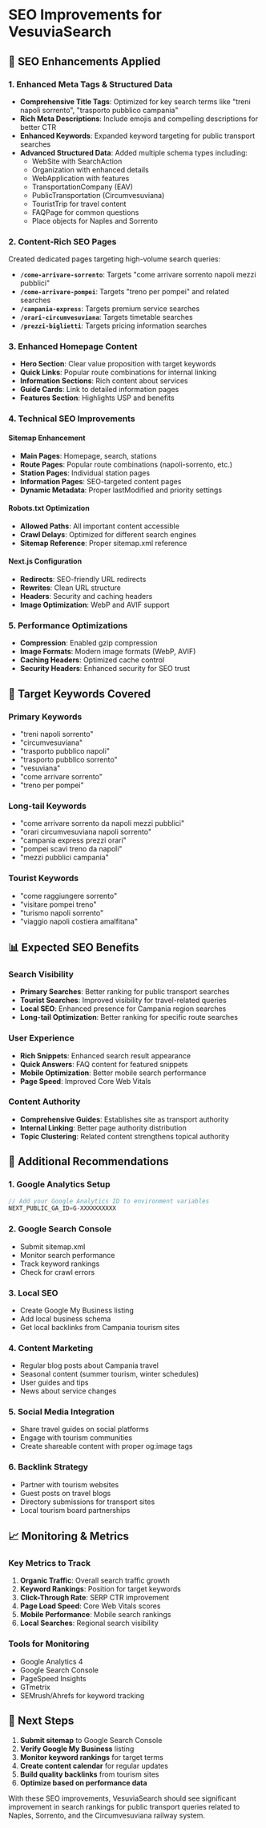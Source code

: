 # SEO Improvements for VesuviaSearch

## 🚀 SEO Enhancements Applied

### 1. Enhanced Meta Tags & Structured Data
- **Comprehensive Title Tags**: Optimized for key search terms like "treni napoli sorrento", "trasporto pubblico campania"
- **Rich Meta Descriptions**: Include emojis and compelling descriptions for better CTR
- **Enhanced Keywords**: Expanded keyword targeting for public transport searches
- **Advanced Structured Data**: Added multiple schema types including:
  - WebSite with SearchAction
  - Organization with enhanced details
  - WebApplication with features
  - TransportationCompany (EAV)
  - PublicTransportation (Circumvesuviana)
  - TouristTrip for travel content
  - FAQPage for common questions
  - Place objects for Naples and Sorrento

### 2. Content-Rich SEO Pages
Created dedicated pages targeting high-volume search queries:

- **`/come-arrivare-sorrento`**: Targets "come arrivare sorrento napoli mezzi pubblici"
- **`/come-arrivare-pompei`**: Targets "treno per pompei" and related searches
- **`/campania-express`**: Targets premium service searches
- **`/orari-circumvesuviana`**: Targets timetable searches
- **`/prezzi-biglietti`**: Targets pricing information searches

### 3. Enhanced Homepage Content
- **Hero Section**: Clear value proposition with target keywords
- **Quick Links**: Popular route combinations for internal linking
- **Information Sections**: Rich content about services
- **Guide Cards**: Link to detailed information pages
- **Features Section**: Highlights USP and benefits

### 4. Technical SEO Improvements

#### Sitemap Enhancement
- **Main Pages**: Homepage, search, stations
- **Route Pages**: Popular route combinations (napoli-sorrento, etc.)
- **Station Pages**: Individual station pages
- **Information Pages**: SEO-targeted content pages
- **Dynamic Metadata**: Proper lastModified and priority settings

#### Robots.txt Optimization
- **Allowed Paths**: All important content accessible
- **Crawl Delays**: Optimized for different search engines
- **Sitemap Reference**: Proper sitemap.xml reference

#### Next.js Configuration
- **Redirects**: SEO-friendly URL redirects
- **Rewrites**: Clean URL structure
- **Headers**: Security and caching headers
- **Image Optimization**: WebP and AVIF support

### 5. Performance Optimizations
- **Compression**: Enabled gzip compression
- **Image Formats**: Modern image formats (WebP, AVIF)
- **Caching Headers**: Optimized cache control
- **Security Headers**: Enhanced security for SEO trust

## 🎯 Target Keywords Covered

### Primary Keywords
- "treni napoli sorrento"
- "circumvesuviana"
- "trasporto pubblico napoli"
- "trasporto pubblico sorrento"
- "vesuviana"
- "come arrivare sorrento"
- "treno per pompei"

### Long-tail Keywords
- "come arrivare sorrento da napoli mezzi pubblici"
- "orari circumvesuviana napoli sorrento"
- "campania express prezzi orari"
- "pompei scavi treno da napoli"
- "mezzi pubblici campania"

### Tourist Keywords
- "come raggiungere sorrento"
- "visitare pompei treno"
- "turismo napoli sorrento"
- "viaggio napoli costiera amalfitana"

## 📊 Expected SEO Benefits

### Search Visibility
- **Primary Searches**: Better ranking for public transport searches
- **Tourist Searches**: Improved visibility for travel-related queries
- **Local SEO**: Enhanced presence for Campania region searches
- **Long-tail Optimization**: Better ranking for specific route searches

### User Experience
- **Rich Snippets**: Enhanced search result appearance
- **Quick Answers**: FAQ content for featured snippets
- **Mobile Optimization**: Better mobile search performance
- **Page Speed**: Improved Core Web Vitals

### Content Authority
- **Comprehensive Guides**: Establishes site as transport authority
- **Internal Linking**: Better page authority distribution
- **Topic Clustering**: Related content strengthens topical authority

## 🔧 Additional Recommendations

### 1. Google Analytics Setup
```javascript
// Add your Google Analytics ID to environment variables
NEXT_PUBLIC_GA_ID=G-XXXXXXXXXX
```

### 2. Google Search Console
- Submit sitemap.xml
- Monitor search performance
- Track keyword rankings
- Check for crawl errors

### 3. Local SEO
- Create Google My Business listing
- Add local business schema
- Get local backlinks from Campania tourism sites

### 4. Content Marketing
- Regular blog posts about Campania travel
- Seasonal content (summer tourism, winter schedules)
- User guides and tips
- News about service changes

### 5. Social Media Integration
- Share travel guides on social platforms
- Engage with tourism communities
- Create shareable content with proper og:image tags

### 6. Backlink Strategy
- Partner with tourism websites
- Guest posts on travel blogs
- Directory submissions for transport sites
- Local tourism board partnerships

## 📈 Monitoring & Metrics

### Key Metrics to Track
1. **Organic Traffic**: Overall search traffic growth
2. **Keyword Rankings**: Position for target keywords
3. **Click-Through Rate**: SERP CTR improvement
4. **Page Load Speed**: Core Web Vitals scores
5. **Mobile Performance**: Mobile search rankings
6. **Local Searches**: Regional search visibility

### Tools for Monitoring
- Google Analytics 4
- Google Search Console
- PageSpeed Insights
- GTmetrix
- SEMrush/Ahrefs for keyword tracking

## 🚀 Next Steps

1. **Submit sitemap** to Google Search Console
2. **Verify Google My Business** listing
3. **Monitor keyword rankings** for target terms
4. **Create content calendar** for regular updates
5. **Build quality backlinks** from tourism sites
6. **Optimize based on performance data**

With these SEO improvements, VesuviaSearch should see significant improvement in search rankings for public transport queries related to Naples, Sorrento, and the Circumvesuviana railway system.
